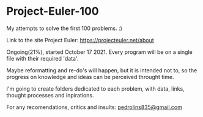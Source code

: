 # Project-Euler-100
My attempts to solve the first 100 problems. :)

Link to the site Project Euler: https://projecteuler.net/about

Ongoing(21%), started October 17 2021.
Every program will be on a single file with their required 'data'.

Maybe reformatting and re-do's will happen, but it is intended not to, 
so the progress on knowledge and ideas can be perceived throught time.

I'm going to create folders dedicated to each problem, with data, links, 
thought processes and inpirations.

For any recomendations, critics and insults: pedrolins835@gmail.com
